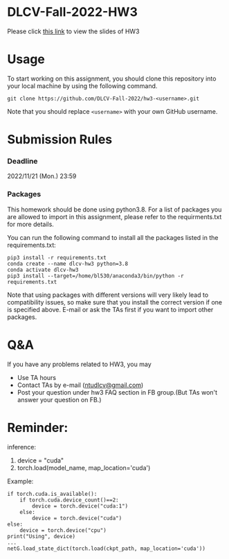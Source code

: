 # DLCV-Fall-2022-HW3

Please click [this link](https://docs.google.com/presentation/d/1tza5rtruvOkoComWRS79Yb7IgM_R0pGLyrI4m8Jk5Xg/edit#slide=id.g10278b72a69_0_448) to view the slides of HW3

# Usage

To start working on this assignment, you should clone this repository into your local machine by using the following command.
    
    git clone https://github.com/DLCV-Fall-2022/hw3-<username>.git


Note that you should replace `<username>` with your own GitHub username.

# Submission Rules
### Deadline
2022/11/21 (Mon.) 23:59

### Packages
This homework should be done using python3.8. For a list of packages you are allowed to import in this assignment, please refer to the requirments.txt for more details.

You can run the following command to install all the packages listed in the requirements.txt:

    pip3 install -r requirements.txt
    conda create --name dlcv-hw3 python=3.8
    conda activate dlcv-hw3
    pip3 install --target=/home/bl530/anaconda3/bin/python -r requirements.txt

Note that using packages with different versions will very likely lead to compatibility issues, so make sure that you install the correct version if one is specified above. E-mail or ask the TAs first if you want to import other packages.

# Q&A
If you have any problems related to HW3, you may
- Use TA hours
- Contact TAs by e-mail ([ntudlcv@gmail.com](mailto:ntudlcv@gmail.com))
- Post your question under hw3 FAQ section in FB group.(But TAs won't answer your question on FB.)

# Reminder:
inference: 

1. device = "cuda"
2. torch.load(model_name, map_location='cuda')

Example:

    if torch.cuda.is_available():
        if torch.cuda.device_count()==2:
            device = torch.device("cuda:1")
        else:
            device = torch.device("cuda")
    else:
        device = torch.device("cpu")
    print("Using", device)
    ...
    netG.load_state_dict(torch.load(ckpt_path, map_location='cuda'))

